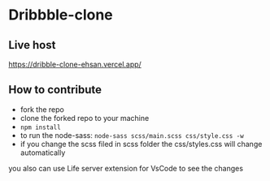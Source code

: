 # Dribbble-clone

## Live host

https://dribble-clone-ehsan.vercel.app/

## How to contribute

- fork the repo
- clone the forked repo to your machine 
- `npm install`
- to run the node-sass: `node-sass scss/main.scss css/style.css -w`
- if you change the scss filed in scss folder the css/styles.css will change automatically

you also can use  Life server extension for VsCode to see the changes
